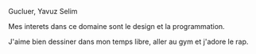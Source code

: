 Gucluer, Yavuz Selim

Mes interets dans ce domaine sont le design et la programmation.

J'aime bien dessiner dans mon temps libre, aller au gym et j'adore le rap.
